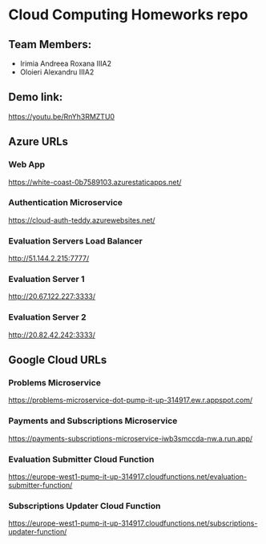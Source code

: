 
# Cloud Computing Homeworks repo

## Team Members:

- Irimia Andreea Roxana IIIA2
- Oloieri Alexandru IIIA2
## Demo link:

https://youtu.be/RnYh3RMZTU0

## Azure URLs

### Web App

https://white-coast-0b7589103.azurestaticapps.net/

### Authentication Microservice

https://cloud-auth-teddy.azurewebsites.net/

### Evaluation Servers Load Balancer

http://51.144.2.215:7777/

### Evaluation Server 1

http://20.67.122.227:3333/

### Evaluation Server 2

http://20.82.42.242:3333/

## Google Cloud URLs

### Problems Microservice

https://problems-microservice-dot-pump-it-up-314917.ew.r.appspot.com/

### Payments and Subscriptions Microservice

https://payments-subscriptions-microservice-iwb3smccda-nw.a.run.app/

### Evaluation Submitter Cloud Function

https://europe-west1-pump-it-up-314917.cloudfunctions.net/evaluation-submitter-function/

### Subscriptions Updater Cloud Function

https://europe-west1-pump-it-up-314917.cloudfunctions.net/subscriptions-updater-function/
